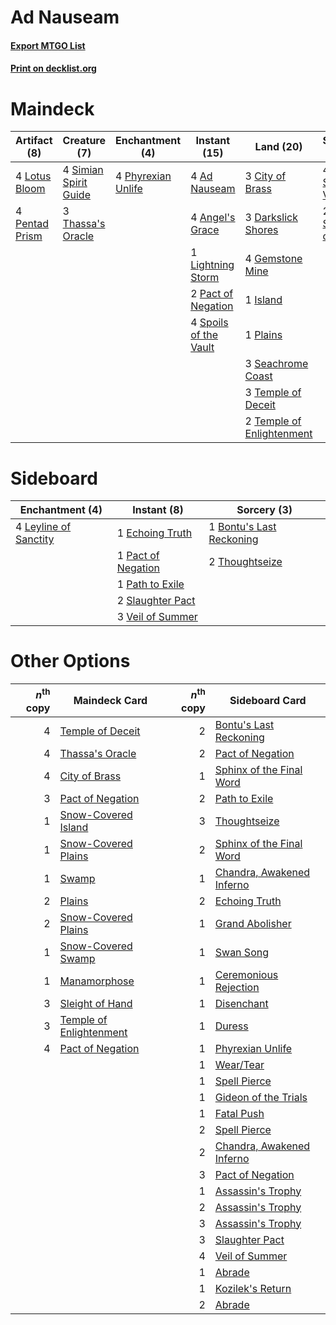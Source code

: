 # Ad Nauseam

#### [Export MTGO List](../collection/Ad%20Nauseam/Ad%20Nauseam.txt)
#### [Print on decklist.org](http://decklist.org/?deckmain=4%09Ad%20Nauseam%0A4%09Angel's%20Grace%0A3%09City%20of%20Brass%0A3%09Darkslick%20Shores%0A4%09Gemstone%20Mine%0A1%09Island%0A1%09Lightning%20Storm%0A4%09Lotus%20Bloom%0A2%09Pact%20of%20Negation%0A4%09Pentad%20Prism%0A4%09Phyrexian%20Unlife%0A1%09Plains%0A3%09Seachrome%20Coast%0A4%09Serum%20Visions%0A4%09Simian%20Spirit%20Guide%0A2%09Sleight%20of%20Hand%0A4%09Spoils%20of%20the%20Vault%0A3%09Temple%20of%20Deceit%0A2%09Temple%20of%20Enlightenment%0A3%09Thassa's%20Oracle&deckside=1%09Bontu's%20Last%20Reckoning%0A1%09Echoing%20Truth%0A4%09Leyline%20of%20Sanctity%0A1%09Pact%20of%20Negation%0A1%09Path%20to%20Exile%0A2%09Slaughter%20Pact%0A2%09Thoughtseize%0A3%09Veil%20of%20Summer)
# Maindeck

|                                      Artifact (8)                                      |                                          Creature (7)                                          |                                       Enchantment (4)                                       |                                         Instant (15)                                          |                                             Land (20)                                              |                                        Sorcery (6)                                        |
|----------------------------------------------------------------------------------------|------------------------------------------------------------------------------------------------|---------------------------------------------------------------------------------------------|-----------------------------------------------------------------------------------------------|----------------------------------------------------------------------------------------------------|-------------------------------------------------------------------------------------------|
|4 [Lotus Bloom](http://gatherer.wizards.com/Pages/Card/Details.aspx?multiverseid=370562)|4 [Simian Spirit Guide](http://gatherer.wizards.com/Pages/Card/Details.aspx?multiverseid=442137)|4 [Phyrexian Unlife](http://gatherer.wizards.com/Pages/Card/Details.aspx?multiverseid=218058)|4 [Ad Nauseam](http://gatherer.wizards.com/Pages/Card/Details.aspx?multiverseid=174915)        |3 [City of Brass](http://gatherer.wizards.com/Pages/Card/Details.aspx?multiverseid=4178)            |4 [Serum Visions](http://gatherer.wizards.com/Pages/Card/Details.aspx?multiverseid=50145)  |
|4 [Pentad Prism](http://gatherer.wizards.com/Pages/Card/Details.aspx?multiverseid=72860)|3 [Thassa's Oracle](http://gatherer.wizards.com/Pages/Card/Details.aspx?multiverseid=476324)    |                                                                                             |4 [Angel's Grace](http://gatherer.wizards.com/Pages/Card/Details.aspx?multiverseid=370545)     |3 [Darkslick Shores](http://gatherer.wizards.com/Pages/Card/Details.aspx?multiverseid=209400)       |2 [Sleight of Hand](http://gatherer.wizards.com/Pages/Card/Details.aspx?multiverseid=25557)|
|                                                                                        |                                                                                                |                                                                                             |1 [Lightning Storm](http://gatherer.wizards.com/Pages/Card/Details.aspx?multiverseid=121495)   |4 [Gemstone Mine](http://gatherer.wizards.com/Pages/Card/Details.aspx?multiverseid=109761)          |                                                                                           |
|                                                                                        |                                                                                                |                                                                                             |2 [Pact of Negation](http://gatherer.wizards.com/Pages/Card/Details.aspx?multiverseid=442057)  |1 [Island](http://gatherer.wizards.com/Pages/Card/Details.aspx?multiverseid=439857)                 |                                                                                           |
|                                                                                        |                                                                                                |                                                                                             |4 [Spoils of the Vault](http://gatherer.wizards.com/Pages/Card/Details.aspx?multiverseid=46572)|1 [Plains](http://gatherer.wizards.com/Pages/Card/Details.aspx?multiverseid=439856)                 |                                                                                           |
|                                                                                        |                                                                                                |                                                                                             |                                                                                               |3 [Seachrome Coast](http://gatherer.wizards.com/Pages/Card/Details.aspx?multiverseid=209399)        |                                                                                           |
|                                                                                        |                                                                                                |                                                                                             |                                                                                               |3 [Temple of Deceit](http://gatherer.wizards.com/Pages/Card/Details.aspx?multiverseid=373734)       |                                                                                           |
|                                                                                        |                                                                                                |                                                                                             |                                                                                               |2 [Temple of Enlightenment](http://gatherer.wizards.com/Pages/Card/Details.aspx?multiverseid=378535)|                                                                                           |


# Sideboard

|                                        Enchantment (4)                                         |                                         Instant (8)                                         |                                            Sorcery (3)                                            |
|------------------------------------------------------------------------------------------------|---------------------------------------------------------------------------------------------|---------------------------------------------------------------------------------------------------|
|4 [Leyline of Sanctity](http://gatherer.wizards.com/Pages/Card/Details.aspx?multiverseid=204993)|1 [Echoing Truth](http://gatherer.wizards.com/Pages/Card/Details.aspx?multiverseid=405212)   |1 [Bontu's Last Reckoning](http://gatherer.wizards.com/Pages/Card/Details.aspx?multiverseid=430749)|
|                                                                                                |1 [Pact of Negation](http://gatherer.wizards.com/Pages/Card/Details.aspx?multiverseid=442057)|2 [Thoughtseize](http://gatherer.wizards.com/Pages/Card/Details.aspx?multiverseid=438676)          |
|                                                                                                |1 [Path to Exile](http://gatherer.wizards.com/Pages/Card/Details.aspx?multiverseid=220511)   |                                                                                                   |
|                                                                                                |2 [Slaughter Pact](http://gatherer.wizards.com/Pages/Card/Details.aspx?multiverseid=130704)  |                                                                                                   |
|                                                                                                |3 [Veil of Summer](http://gatherer.wizards.com/Pages/Card/Details.aspx?multiverseid=466952)  |                                                                                                   |


# Other Options

|*n*<sup>th</sup> copy|                                          Maindeck Card                                           |*n*<sup>th</sup> copy|                                           Sideboard Card                                           |
|--------------------:|--------------------------------------------------------------------------------------------------|--------------------:|----------------------------------------------------------------------------------------------------|
|                    4|[Temple of Deceit](http://gatherer.wizards.com/Pages/Card/Details.aspx?multiverseid=373734)       |                    2|[Bontu's Last Reckoning](http://gatherer.wizards.com/Pages/Card/Details.aspx?multiverseid=430749)   |
|                    4|[Thassa's Oracle](http://gatherer.wizards.com/Pages/Card/Details.aspx?multiverseid=476324)        |                    2|[Pact of Negation](http://gatherer.wizards.com/Pages/Card/Details.aspx?multiverseid=442057)         |
|                    4|[City of Brass](http://gatherer.wizards.com/Pages/Card/Details.aspx?multiverseid=4178)            |                    1|[Sphinx of the Final Word](http://gatherer.wizards.com/Pages/Card/Details.aspx?multiverseid=407573) |
|                    3|[Pact of Negation](http://gatherer.wizards.com/Pages/Card/Details.aspx?multiverseid=442057)       |                    2|[Path to Exile](http://gatherer.wizards.com/Pages/Card/Details.aspx?multiverseid=220511)            |
|                    1|[Snow-Covered Island](http://gatherer.wizards.com/Pages/Card/Details.aspx?multiverseid=121130)    |                    3|[Thoughtseize](http://gatherer.wizards.com/Pages/Card/Details.aspx?multiverseid=438676)             |
|                    1|[Snow-Covered Plains](http://gatherer.wizards.com/Pages/Card/Details.aspx?multiverseid=121267)    |                    2|[Sphinx of the Final Word](http://gatherer.wizards.com/Pages/Card/Details.aspx?multiverseid=407573) |
|                    1|[Swamp](http://gatherer.wizards.com/Pages/Card/Details.aspx?multiverseid=439858)                  |                    1|[Chandra, Awakened Inferno](http://gatherer.wizards.com/Pages/Card/Details.aspx?multiverseid=466881)|
|                    2|[Plains](http://gatherer.wizards.com/Pages/Card/Details.aspx?multiverseid=439856)                 |                    2|[Echoing Truth](http://gatherer.wizards.com/Pages/Card/Details.aspx?multiverseid=405212)            |
|                    2|[Snow-Covered Plains](http://gatherer.wizards.com/Pages/Card/Details.aspx?multiverseid=121267)    |                    1|[Grand Abolisher](http://gatherer.wizards.com/Pages/Card/Details.aspx?multiverseid=389538)          |
|                    1|[Snow-Covered Swamp](http://gatherer.wizards.com/Pages/Card/Details.aspx?multiverseid=121256)     |                    1|[Swan Song](http://gatherer.wizards.com/Pages/Card/Details.aspx?multiverseid=420715)                |
|                    1|[Manamorphose](http://gatherer.wizards.com/Pages/Card/Details.aspx?multiverseid=370568)           |                    1|[Ceremonious Rejection](http://gatherer.wizards.com/Pages/Card/Details.aspx?multiverseid=417613)    |
|                    3|[Sleight of Hand](http://gatherer.wizards.com/Pages/Card/Details.aspx?multiverseid=25557)         |                    1|[Disenchant](http://gatherer.wizards.com/Pages/Card/Details.aspx?multiverseid=847)                  |
|                    3|[Temple of Enlightenment](http://gatherer.wizards.com/Pages/Card/Details.aspx?multiverseid=378535)|                    1|[Duress](http://gatherer.wizards.com/Pages/Card/Details.aspx?multiverseid=14557)                    |
|                    4|[Pact of Negation](http://gatherer.wizards.com/Pages/Card/Details.aspx?multiverseid=442057)       |                    1|[Phyrexian Unlife](http://gatherer.wizards.com/Pages/Card/Details.aspx?multiverseid=218058)         |
|                     |                                                                                                  |                    1|[Wear/Tear](http://gatherer.wizards.com/Pages/Card/Details.aspx?multiverseid=368950)                |
|                     |                                                                                                  |                    1|[Spell Pierce](http://gatherer.wizards.com/Pages/Card/Details.aspx?multiverseid=425876)             |
|                     |                                                                                                  |                    1|[Gideon of the Trials](http://gatherer.wizards.com/Pages/Card/Details.aspx?multiverseid=426716)     |
|                     |                                                                                                  |                    1|[Fatal Push](http://gatherer.wizards.com/Pages/Card/Details.aspx?multiverseid=423724)               |
|                     |                                                                                                  |                    2|[Spell Pierce](http://gatherer.wizards.com/Pages/Card/Details.aspx?multiverseid=425876)             |
|                     |                                                                                                  |                    2|[Chandra, Awakened Inferno](http://gatherer.wizards.com/Pages/Card/Details.aspx?multiverseid=466881)|
|                     |                                                                                                  |                    3|[Pact of Negation](http://gatherer.wizards.com/Pages/Card/Details.aspx?multiverseid=442057)         |
|                     |                                                                                                  |                    1|[Assassin's Trophy](http://gatherer.wizards.com/Pages/Card/Details.aspx?multiverseid=452902)        |
|                     |                                                                                                  |                    2|[Assassin's Trophy](http://gatherer.wizards.com/Pages/Card/Details.aspx?multiverseid=452902)        |
|                     |                                                                                                  |                    3|[Assassin's Trophy](http://gatherer.wizards.com/Pages/Card/Details.aspx?multiverseid=452902)        |
|                     |                                                                                                  |                    3|[Slaughter Pact](http://gatherer.wizards.com/Pages/Card/Details.aspx?multiverseid=130704)           |
|                     |                                                                                                  |                    4|[Veil of Summer](http://gatherer.wizards.com/Pages/Card/Details.aspx?multiverseid=466952)           |
|                     |                                                                                                  |                    1|[Abrade](http://gatherer.wizards.com/Pages/Card/Details.aspx?multiverseid=430772)                   |
|                     |                                                                                                  |                    1|[Kozilek's Return](http://gatherer.wizards.com/Pages/Card/Details.aspx?multiverseid=407608)         |
|                     |                                                                                                  |                    2|[Abrade](http://gatherer.wizards.com/Pages/Card/Details.aspx?multiverseid=430772)                   |

